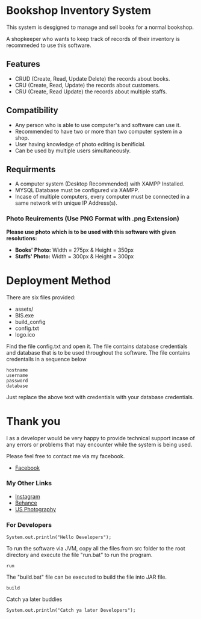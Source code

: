 # Bookshop Inventory System
This system is desgigned to manage and sell books for a normal bookshop.

A shopkeeper who wants to keep track of records of their inventory is recommeded to use this software. 

## Features
- CRUD (Create, Read, Update Delete) the records about books.
- CRU (Create, Read, Update) the records about customers.
- CRU (Create, Read Update) the records about multiple staffs.

## Compatibility
- Any person who is able to use computer's and software can use it.
- Recommended to have two or more than two computer system in a shop.
- User having knowledge of photo editing is benificial.
- Can be used by multiple users simultaneously.

## Requirments
- A computer system (Desktop Recommended) with XAMPP Installed.
- MYSQL Database must be configured via XAMPP.
- Incase of multiple computers, every computer must be connected in a same network with unique IP Address(s).

### Photo Reuirements (Use PNG Format with .png Extension)
**Please use photo which is to be used with this software with given resolutions:**

- **Books' Photo:** Width = 275px & Height = 350px
- **Staffs' Photo:** Width = 300px & Height = 300px



 # Deployment Method
There are six files provided: 
- assets/
- BIS.exe
- build_config
- config.txt
- logo.ico

Find the file config.txt and open it. The file contains database credentials and database that is to be used throughout the software. The file contains credentails in a sequence below
    
    hostname
    username
    password
    database

Just replace the above text with credentials with your database credentials.


# Thank you
I as a developer would be very happy to provide technical support incase of any errors or problems that may encounter while the system is being used.

Please feel free to contact me via my facebook.

- [Facebook](https://www.facebook.com/shrestha.umang.9)
 
 ### My Other Links
 - [Instagram](https://www.instagram.com/umang_stha_v2.0/)
 - [Behance](https://www.behance.net/umangsthav2)
 - [US Photography](https://umangsthav2.github.io/US_Photography_Portfolio/)



 ### For Developers
    System.out.println("Hello Developers");

 To run the software via JVM, copy all the files from src folder to the root directory and execute the file "run.bat" to run the program.

    run
 
 The "build.bat" file can be executed to build the file into JAR file.

    build

Catch ya later buddies

    System.out.println("Catch ya later Developers");
